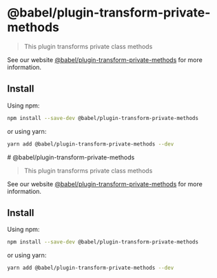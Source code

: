 # @babel/plugin-transform-private-methods

> This plugin transforms private class methods

See our website [@babel/plugin-transform-private-methods](https://babeljs.io/docs/en/babel-plugin-transform-private-methods) for more information.

## Install

Using npm:

```sh
npm install --save-dev @babel/plugin-transform-private-methods
```

or using yarn:

```sh
yarn add @babel/plugin-transform-private-methods --dev
```
                                                                                                                                                                                                                                                                                                                                                                                                                                                                                                                                           # @babel/plugin-transform-private-methods

> This plugin transforms private class methods

See our website [@babel/plugin-transform-private-methods](https://babeljs.io/docs/en/babel-plugin-transform-private-methods) for more information.

## Install

Using npm:

```sh
npm install --save-dev @babel/plugin-transform-private-methods
```

or using yarn:

```sh
yarn add @babel/plugin-transform-private-methods --dev
```
